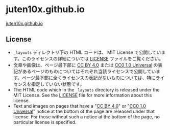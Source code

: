 # juten10x.github.io
[juten10x.github.io](https://juten10x.github.io)

## License
* ```_layouts``` ディレクトリ下の HTML コードは、 MIT License で公開しています。このライセンスの詳細については [LICENSE](LICENSE) ファイルをご覧ください。
* 文章や画像は、ページ最下部に [CC BY 4.0](https://creativecommons.org/licenses/by/4.0/) または [CC0 1.0 Universal](https://creativecommons.org/publicdomain/zero/1.0/) の表記があるページのものについてはそれぞれ当該ライセンスで公開しています。ページ最下部に全くライセンスの表記がないものについては、特にライセンスを指定していない状態です。
* The HTML code which in the ```_layouts``` directory is released under the MIT License. See the [LICENSE](LICENSE) file for more information about this license.
* Text and images on pages that have a "[CC BY 4.0](https://creativecommons.org/licenses/by/4.0/)" or "[CC0 1.0 Universal](https://creativecommons.org/publicdomain/zero/1.0/)" notice at the bottom of the page are released under that license. For those without such a notice at the bottom of the page, no particular license is specified.

